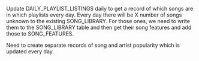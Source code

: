Update DAILY_PLAYLIST_LISTINGS daily to get a record of which songs are in which playlists every day. Every day there will be X number of songs unknown to the existing SONG_LIBRARY. For those ones, we need to write them to the SONG_LIBRARY table and then get their song features and add those to SONG_FEATURES.

Need to create separate records of song and artist popularity which is updated every day.